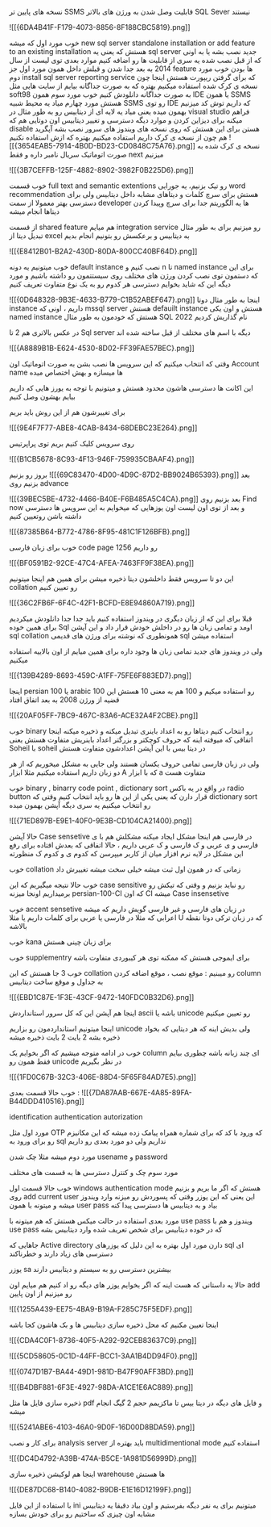 نسخه های پایین تر SSMS قابلیت وصل شدن به ورژن های بالاتر SQL Sever نیستند 

![[{6DA4B41F-F179-4073-8856-8F188CBC5819}.png]]

خوب مورد اول که میشه new sql server standalone installation or add feature to an existing installation هستش که یعنی یه sql server جدید نصب بشه یا به اونی که از قبل نصب شده یه سری از قابلیت ها رو اضافه کنیم
موارد بعدی توی لیست از سال 2014 به بعد جدا شدن و قبلش داخل همون مورد اول جز feature ها بودن 
خوب مورد دوم install sql server reporting service که برای گرفتن ریپورت هستش اینجا چون نسخه ی کرک شده استفاده میکنیم بهتره که به صورت جداگانه بیایم از سایت هایی مثل soft98 به صورت جداگانه دانلودش کنیم 
 خوب مورد سوم همون IDE یا همون SSMS هستش 
 مورد چهارم میاد یه محیط شبیه SSMS رو توی IDE که داریم توش کد میزنیم بهمون میده یعنی میاد یه لایه ای از دیتابیس رو به طور مثال در visual studio فراهم میکنه برای دیزاین کردن و موارد دیگه دسترسی و تغییر دیتابیس 
 اون دوتایی هم که disable هستن برای این هستش که روی نسخه های ویندوز های سرور نصب بشه 
 آپگرید هم چون از نسخه ی کرک داریم استفاده میکنیم بهتره که ازش استفاده نکنیم 
 ![[{3654EAB5-7914-4B0D-BD23-CD0848C75A76}.png]]
نسخه ی کرک شده به صورت اتوماتیک سریال نامبر داره و فقط next میزنیم 

![[{3B7CEFFB-125F-4882-8902-3982F0B225D6}.png]]

خوب قسمت full text and semantic extentions رو تیک بزنیم، یه جورایی word recommendation هستش برای سرچ کلمات و دیتاهای مشابه داخل دیتابیس ولی برای دسترسی بهتر معمولا از سمت developer ها یه الگوریتم جدا برای سرچ وپیدا کردن دیتاها انجام میشه 

از قسمت shared feature هم میایم integration service رو میزنیم برای به طور مثال تبدیل دیتا از excel به دیتابیس و برعکسش رو بتونیم انجام بدیم 

![[{E8412B01-B2A2-430D-80DA-800CC40BF64D}.png]]

خوب میتونیم یه دونه default instance نصب کنیم و n تا named instance برای این که دستمون توی نصب کردن ورژن های مختلف روی سیستتمون رو داشته باشیم و مورد دیگه این که شاید بخوایم دسترسی هر کدوم رو به یک نوع متفاوت تعریف کنیم

![[{0D648328-9B3E-4633-B779-C1B52ABEF647}.png]]
اینجا به طور مثال دوتا instance داریم ، اونی که mssql server هستش defauilt instance هستش و اون یکی named instance هستش که خودمون به طور مثال SQL 2022 نام گذاریش کردیم 

در عکس بالاتری هم 2 تا Sql server دیگه با اسم های مختلف از قبل ساخته شده اند 

![[{A8889B1B-E624-4530-8D02-FF39FAE57BEC}.png]]

وقتی که انتخاب میکنیم که این سرویس ها نصب بشن به صورت اتوماتیک اون Account name ها میسازه و بهش اختصاص میده 

این اکانت ها دسترسی هاشون محدود هستش و میتونیم با توجه به یورز هایی که داریم بیایم بهشون وصل کنیم 

برای تغییرشون هم از این روش باید بریم 

![[{9E4F7F77-ABE8-4CAB-8434-68DEBC23E264}.png]]

روی سرویس کلیک کنیم بریم توی پراپرتیس 


![[{B1CB5678-8C93-4F13-946F-759935CBAAF4}.png]]

بروز رو بزنیم 
![[{69C83470-4D00-4D9C-87D2-BB9024B65393}.png]]
بعد بزنیم روی advance 

![[{39BEC5BE-4732-4466-B40E-F6B485A5C4CA}.png]]
بعد بزنیم روی Find now و بعد از توی اون لیست اون یوزهایی که میخوایم به این سرویس ها دسترسی داشته باشن روتعیین کنیم 

![[{87385B64-B772-4786-8F95-481C1F126BFB}.png]]

خوب برای زبان فارسی code page 1256 رو داریم 

![[{BF0591B2-92CE-47C4-AFEA-7463FF9F38EA}.png]]

این دو تا سرویس فقط داخلشون دیتا ذخیره میشن برای همین هم اینجا میتونیم collation رو تعیین کنیم 

![[{36C2FB6F-6F4C-42F1-BCFD-E8E94860A719}.png]]

قبلا برای این که از زبان دیگری در ویندوز استفاده کنیم باید جدا جدا دانلودش میکردیم برای همین خوده Sql اومد و تمامی زبان ها رو در داخلش خودش قرار داد و این آپشن sql collation همونطوری که نوشته برای ورژن های قدیمی sql  استفاده میشن 

ولی در ویندوز های جدید تمامی زبان ها وجود داره برای همین میایم از اون بالاییه استفاده میکنیم 

![[{139B4289-8693-459C-A1FF-75FE6F883ED7}.png]]

اینجا persian 100 یا arabic 100 رو استفاده میکیم و 100 هم به معنی 10 هستش این قضیه از ورژن 2008 به بعد اتفاق افتاد 

![[{20AF05FF-7BC9-467C-83A6-ACE32A4F2CBE}.png]]

خوب binary رو انتخاب کنیم دیتاها رو به اعداد باینری تبدیل میکنه و ذخیره میکنه اینجا اتفاقی که میوفته اینه که حروف کوچکتر و بزرگتر اعداد باینریش متفاوت هستش یعنی Soheil با soheil در دیتا بیس با این آپشن اعدادشون متفاوت هستش 

ولی در زبان فارسی تمامی حروف یکسان هستند ولی جایی به مشکل میخوریم که از هر دو زبان داریم استفاده میکنیم مثلا ابزار A که با ابزار a متفاوت هست 

خوب binary , binarry code point , dictionary sort در واقع در یه باکس radio button قرار دارن که یعنی یکی از این ها رو باید انتخاب کنیم وقتی که dictionary sort رو انتخاب میکنیم یه سری دیگه آپشن بهمون میده 

![[{71ED897B-E9E1-40F0-9E3B-CD104CA21400}.png]]

حالا آپشن Case sensetive در فارسی هم اینجا مشکل ایجاد میکنه مشکلش هم با ی فارسی و ی عربی و ک فارسی و ک عربی داریم ، حالا اتفاقی که بعدش افتاده برای رفع این مشکل در لایه نرم افزار میان از کاربر میپرسن که کدوم ی و کدوم ک منظورته 

خوب collation زمانی که در همون اول ثبت میشه خیلی سخت میشه تغییرش داد 

خوب حالا نتیجه میگیریم که این case sensitive رو نباید بزنیم و وقتی که تیکش رو برمیداریم اونجا میزنه persian-100-CI که اون CI میشه Case insensetive 

خوب accent sensetive  در زبان های فارسی و غیر فارسی گویش داریم که میشه اعرابی که مثلا در فارسی یا عربی برای کلمات داریم یا مثلا U که در زبان ترکی دوتا نقطه بالاشه   

خوب kana برای زبان چینی هستش 

خوب supplementry برای ایموجی هستش که ممکنه توی هر کیبوردی متفاوت باشه 

خوب 3 جا هستش که این collation رو میبنیم : موقع نصب ، موقع اضافه کردن column به جداول و موقع ساخت دیتابیس 

![[{EBD1C87E-1F3E-43CF-9472-140FDC0B32D6}.png]]

اینجا هم آپشن این که کل سرور استانداردش ascii باشه یا unicode رو تعیین میکنیم 

اینجا میتونیم استانداردمون رو بزاریم unicode ولی بدیش اینه که هر دیتایی که بخواد ذخیره بشه 2 بایت 2 بایت ذخیره میشه 

خوب در ادامه متوجه میشیم که اگر بخوایم یک column  ای چند زبانه باشه چطوری بیایم فقط همون رو unicode در نظر بگیریم

![[{1FD0C67B-32C3-406E-88D4-5F65F84AD7E5}.png]]

خوب حالا قسمت بعدی :
![[{7DA87AAB-667E-4A85-89FA-B44DDD410516}.png]]

identification 
authentication 
autorization 

مورد اول مثل OTP که ورود با کد که برای شماره همراه پیامک زده میشه که این مکانیزم رو برای ورود به sql نداریم ولی دو مورد بعدی رو داریم 

مورد دوم میشه مثلا چک شدن usename و password 

مورد سوم چک و کنترل دسترسی ها به قسمت های مختلف 

خوب حالا قسمت اول windows authentication mode هستش که اگر ما بریم و بزنیم روی add current user این یعنی که این یوزر وقتی که پسوردش رو میزنه وارد ویندوز میشه و میتونه با همون user pass بیاد و به دیتابیس ها دسترسی پیدا کنه 

مورد بعدی استفاده در حالت میکس هستش که هم میتونه با use pass ویندوز و هم با use pass که در خوده دیتابیس برای شخص تعریف شده وارد دیتابیس بشه 

جاهایی که Active directory دارن مورد اول بهتره به این دلیل که یوزرهای sql ای دسترسی های زیاد دارند و خطرناکند 

یوزر sa بیشترین دسترسی رو به سیستم و دیتابیس دارند 

حالا یه داستانی که هست اینه که اگر بخوایم یوزر های دیگه رو اد کنیم هم میایم اون add رو میزنیم از اون پایین 

![[{1255A439-EE75-4BA9-B19A-F285C75F5EDF}.png]]

اینجا تعیین مکنیم که محل ذخیره سازی دیتابیس ها و بک هاشون کجا باشه 

![[{CDA4C0F1-8736-40F5-A292-92CEB83637C9}.png]]

 
![[{5CD58605-0C1D-44FF-BCC1-3AA1B4DD94F0}.png]]

![[{0747D1B7-BA44-49D1-981D-B47F90AFF3BD}.png]]

![[{B4DBF881-6F3E-4927-98DA-A1CE1E6AC889}.png]]

ذخیره سازی  فایل ها مثل pdf و فایل های دیگه در دیتا بیس تا ماکزیمم حجم 2 گیگ انجام میشه 

![[{5241ABE6-4103-46A0-9D0F-16D00D8BDA59}.png]]

برای کار و نصب analysis server باید بهتره از multidimentional mode استفاده کنیم 

![[{DC4D4792-A39B-474A-B5CE-1A981D56999D}.png]]

اینجا هم لوکیشن ذخیره سازی warehouse ها هستش

![[{DE87DC68-B140-4082-B9DB-E1E16D12199F}.png]]

با استفاده از این فایل ini میتونیم برای یه نفر دیگه بفرستیم و اون بیاد دقیقا یه دیتابیس مشابه اون چیزی که ساختیم رو برای خودش بسازه 


